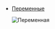 - [Переменные](https://github.com/a1exDi/python_jupyter/blob/main/variable.ipynb)

    ![Переменная](https://younglinux.info/images/python/intro/variable/var_shem.gif)
